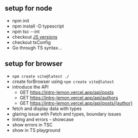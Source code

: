## setup for node
- npm init
- npm install -D typescript
- npm tsc --int
- checkout [JS versions](https://www.w3schools.com/js/js_versions.asp)
- checkout tsConfig
- Go through TS syntax...

## setup for browser
- `npm create vite@latest ./`
- create forBrowser using `npm create vite@latest`
- introduce the API
  - GET https://intro-lemon.vercel.app/api/posts
  - GET https://intro-lemon.vercel.app/api/authors
  - GET https://intro-lemon.vercel.app/api/posts/{author}
- fetch and display data with types
- glaring issue with Fetch and types, boundary issues
- linting and errors - showcase
- show errors in TSC
- show in TS playground 
